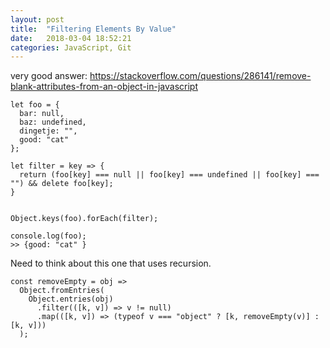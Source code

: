 ```yaml
---
layout: post
title:  "Filtering Elements By Value"
date:   2018-03-04 18:52:21
categories: JavaScript, Git
---
```



very good answer: https://stackoverflow.com/questions/286141/remove-blank-attributes-from-an-object-in-javascript 

```
let foo = {
  bar: null,
  baz: undefined,
  dingetje: "",
  good: "cat"
};

let filter = key => {
  return (foo[key] === null || foo[key] === undefined || foo[key] === "") && delete foo[key];
}


Object.keys(foo).forEach(filter);

console.log(foo);
>> {good: "cat" }
```

Need to think about this one that uses recursion. 

```
const removeEmpty = obj =>
  Object.fromEntries(
    Object.entries(obj)
      .filter(([k, v]) => v != null)
      .map(([k, v]) => (typeof v === "object" ? [k, removeEmpty(v)] : [k, v]))
  );
```
